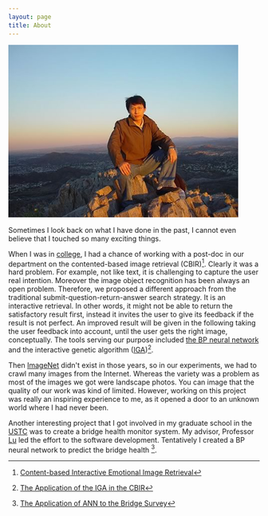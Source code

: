 ```yaml
---
layout: page
title: About
---
```



<!-- Before I came to the U.S., I had got my B.S. and M.S. from <a
href="http://cs11.ustc.edu.cn/en/more.php?siteid=573&amp;tplset=depte1&
amp;catalogid=575&amp;pid=573" rel="nofollow" target="_blank">the
Computer Science Department</a> at <a href="http://www.ustc.edu.cn/en/"
rel="nofollow" target="_blank">University of Science and Technology of
China</a>.  In Fall 2004, I joined <a
href="http://sci.asu.edu/about/cse.php" rel="nofollow"
target="_blank">the Computer Science and Engineering Department</a> at
<a href="http://www.asu.edu/" rel="nofollow" target="_blank">Arizona
State University</a> as a graduate student. This is the beginning of my
journey towards a Ph.D. -->

![Alt text](/public/qiyan2.jpg "CamelBack@Pheonix")

Sometimes I look back on what I have done in the past, I cannot even 
believe that I touched so many exciting things.

When I was in [college](http://en.cs.ustc.edu.cn/), I had a chance of working with a post-doc in our
department on the contented-based image retrieval (CBIR)[^1]. Clearly it was a
hard problem. For example, not like text, it is challenging to capture the user 
real intention. Moreover the image object recognition has been always an open problem.
Therefore, we proposed a different approach from the traditional submit-question-return-answer
search strategy. It is an interactive retrieval. In other words, it might not be able to return the
satisfactory result first, instead it invites the user to give its
feedback if the result is not perfect. An improved result will be given
in the following taking the user feedback into account, until the user
gets the right image, conceptually. 
The tools serving our purpose included [the BP neural network](http://en.wikipedia.org/wiki/Backpropagation) and the interactive genetic algorithm
([IGA](http://en.wikipedia.org/wiki/Interactive_evolutionary_computation#IGA))[^2].

Then [ImageNet](www.image-net.org/) didn't exist in those years, so in our experiments, we had to crawl
many images from the Internet. Whereas the variety was a problem as most
of the images we got were landscape photos. You can image that the
quality of our work was kind of limited. 
However, working on this project was really an inspiring experience to me, as it opened a door to
an unknown world where I had never been. 

<!--
I had a master degree from [the computer science department](http://en.cs.ustc.edu.cn/) of the [USTC](http://en.ustc.edu.cn/). 
-->

Another interesting project that I got involved in my graduate school in the [USTC](http://en.ustc.edu.cn/) was to create a bridge health monitor system. My advisor, Professor [Lu](http://dsxt.ustc.edu.cn/zj_ywjs.asp?zzid=322) led the effort to the software development.
Tentatively I created a BP neural network to predict the bridge health [^3]. 
<!--
<img src="/public/tongling_bridge.jpg" alt="bridge@tongling" style="width: 300;"/>
-->


[^1]: [Content-based Interactive Emotional Image Retrieval](http://www.cqvip.com/Read/Read.aspx?id=5868569)

[^2]: [The Application of the IGA in the CBIR](http://www.cqvip.com/qk/90287x/200401/9625006.html)

[^3]: [The Application of ANN to the Bridge Survey](http://wenku.baidu.com/link?url=neJaqED7eN9S7jK37wbvWv53bj_ZI5JFMWPStqPCCJt1nqZVoVjzoJ3SXg34Kh_9eNpj80EBccVdCa-Ivpdrmobt5W-MHNj9H7vryy4KDEa)